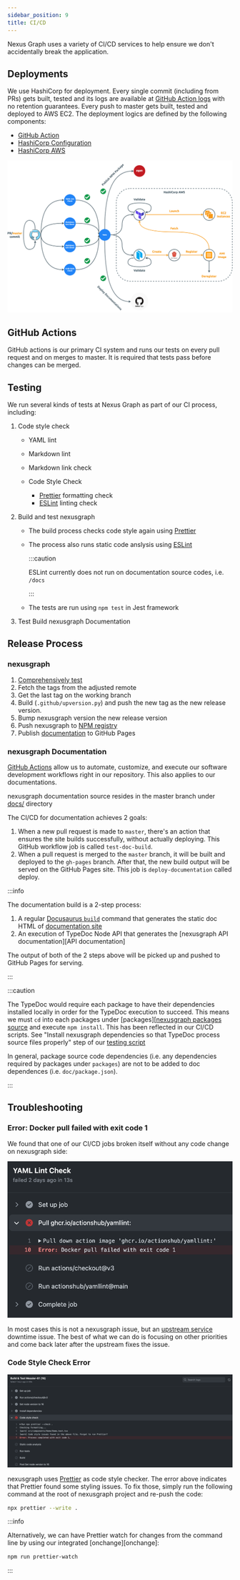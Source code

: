 ```yaml
---
sidebar_position: 9
title: CI/CD
---
```


Nexus Graph uses a variety of CI/CD services to help ensure we don't accidentally break the application.

Deployments
-----------

We use HashiCorp for deployment. Every single commit (including from PRs) gets built, tested and its logs are available
at [GitHub Action logs][GitHub Action logs] with no retention guarantees. Every push to master gets built, tested and
deployed to AWS EC2. The deployment logics are defined by the following components:

- [GitHub Action](https://github.com/paion-data/nexusgraph/blob/master/.github/workflows/ci-cd.yml)
- [HashiCorp Configuration](https://github.com/paion-data/nexusgraph/tree/master/hashicorp)
- [HashiCorp AWS](https://github.com/marketplace/actions/hashicorp-aws)

![Error loading nexusgraph-ci-cd.png](./img/nexusgraph-ci-cd.png)

GitHub Actions
--------------

GitHub actions is our primary CI system and runs our tests on every pull request and on merges to master. It is
required that tests pass before changes can be merged.

Testing
-------

We run several kinds of tests at Nexus Graph as part of our CI process, including:

1. Code style check

   - YAML lint
   - Markdown lint
   - Markdown link check
   - Code Style Check

     - [Prettier](https://prettier.io/) formatting check
     - [ESLint](https://typescript-eslint.io/) linting check

2. Build and test nexusgraph

   - The build process checks code style again using [Prettier][Prettier]
   - The process also runs static code anslysis using [ESLint][ESLint]

     :::caution

     ESLint currently does not run on documentation source codes, i.e. `/docs`

     :::

   - The tests are run using `npm test` in Jest framework

3. Test Build nexusgraph Documentation

Release Process
---------------

### nexusgraph

1. [Comprehensively test](#testing)
2. Fetch the tags from the adjusted remote
3. Get the last tag on the working branch
4. Build (`.github/upversion.py`) and push the new tag as the new release version.
5. Bump nexusgraph version the new release version
6. Push nexusgraph to [NPM registry][nexusgraph npm repo]
7. Publish [documentation](#nexusgraph-documentation) to GitHub Pages

### nexusgraph Documentation

[GitHub Actions][GitHub Actions] allow us to automate, customize, and execute our software development workflows right
in our repository. This also applies to our documentations.

nexusgraph documentation source resides in the master branch under [docs/][Documentation source root] directory

The CI/CD for documentation achieves 2 goals:

1. When a new pull request is made to `master`, there's an action that ensures the site builds successfully, without
   actually deploying. This GitHub workflow job is called `test-doc-build`.
2. When a pull request is merged to the `master` branch, it will be built and deployed to the `gh-pages` branch. After
   that, the new build output will be served on the GitHub Pages site. This job is `deploy-documentation` called deploy.

:::info

The documentation build is a 2-step process:

1. A regular [Docusaurus `build`][Docusaurus Build] command that generates the static doc HTML of
   [documentation site][documentation]
2. An execution of TypeDoc Node API that generates the [nexusgraph API documentation][API documentation]

The output of both of the 2 steps above will be picked up and pushed to GitHub Pages for serving.

:::

:::caution

The TypeDoc would require each package to have their dependencies installed locally in order for the TypeDoc execution
to succeed. This means we must `cd` into each packages under [packages][[nexusgraph packages source] and execute
`npm install`. This has been reflected in our CI/CD scripts. See
"Install nexusgraph dependencies so that TypeDoc process source files properly" step of our
[testing script][nexusgraph test CI script]

In general, package source code dependencies (i.e. any dependencies required by packages under `packages`) are not to be
added to doc dependences (i.e. `doc/package.json`).

:::

Troubleshooting
---------------

### Error: Docker pull failed with exit code 1

We found that one of our CI/CD jobs broken itself without any code change on nexusgraph side:

![Error loading github-upstream-issue.png](./img/github-upstream-issue.png)

In most cases this is not a nexusgraph issue, but an [upstream service][GitHub Packages] downtime issue. The best of
what we can do is focusing on other priorities and come back later after the upstream fixes the issue.

### Code Style Check Error

![Error loading code-style-check-error.png](./img/code-style-check-error.png)

nexusgraph uses [Prettier][Prettier] as code style checker. The error above indicates that Prettier found some styling
issues. To fix those, simply run the following command at the root of nexusgraph project and re-push the code:

```bash
npx prettier --write .
```

:::info

Alternatively, we can have Prettier watch for changes from the command line by using our integrated
[onchange][onchange]:

```bash
npm run prettier-watch
```

:::

[Documentation]: https://paion-data.github.io/nexusgraph/
[Documentation on API]: https://paion-data.github.io/nexusgraph/api
[Documentation source root]: https://github.com/paion-data/nexusgraph/tree/master/docs
[Docusaurus Build]: https://docusaurus.io/docs/cli#docusaurus-build-sitedir

[ESLint]: https://eslint.org/

[GitHub Actions]: https://docusaurus.io/docs/deployment#deploying-to-github-pages
[GitHub Action logs]: https://github.com/paion-data/nexusgraph/actions/workflows/ci-cd.yml
[GitHub Packages]: https://github.com/features/packages

[nexusgraph npm repo]: https://www.npmjs.com/package/@paiondata/nexusgraph
[nexusgraph packages source]: https://github.com/paion-data/nexusgraph/tree/master/packages
[nexusgraph test CI script]: https://github.com/paion-data/nexusgraph/blob/master/.github/workflows/ci-cd.yml

[Prettier]: https://prettier.io/
